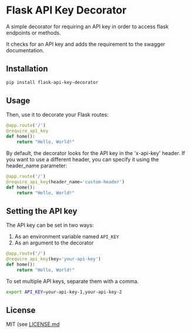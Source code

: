 # Flask API Key Decorator

A simple decorator for requiring an API key in order to access flask endpoints or methods.

It checks for an API key and adds the requirement to the swagger documentation.

## Installation

```bash
pip install flask-api-key-decorator
```

## Usage

Then, use it to decorate your Flask routes:

```python
@app.route('/')
@require_api_key
def home():
    return "Hello, World!"
```

By default, the decorator looks for the API key in the 'x-api-key' header. If you want to use a different header, you can specify it using the header_name parameter:

```python
@app.route('/')
@require_api_key(header_name='custom-header')
def home():
    return "Hello, World!"
```

## Setting the API key

The API key can be set in two ways:

1. As an environment variable named `API_KEY`
2. As an argument to the decorator

```python
@app.route('/')
@require_api_key(key='your-api-key')
def home():
    return "Hello, World!"
```

To set multiple API keys, separate them with a comma.

```bash
export API_KEY=your-api-key-1,your-api-key-2
```

## License

MIT (see [LICENSE.md](LICENSE.md)
